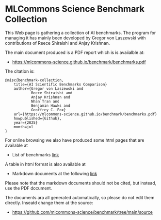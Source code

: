 # MLCommons Science Benchmark Collection


This Web page is gathering a collection of AI benchmarks. The program for managing it has mainly been developed by Gregor von Laszewski with contributions of  Reece Shiraishi and Anjay Krishnan.

The main document produced is a PDF report which is is avaiialble at:

* <https://mlcommons-science.github.io/benchmark/benchmarks.pdf>

The citation is:

```
@misc{benchmark-collection,
    title={AI Scientific Benchmarks Comparison}
    author={Gregor von Laszewski and 
            Reece Shiraishi and 
            Anjay Krishnan and 
            Nhan Tran and 
            Benjamin Hawks and 
            Geoffrey C. Fox}
    url={https://mlcommons-science.github.io/benchmark/benchmarks.pdf}
    howpublished={Github},
    year={2025}
    month=jul
}
```

For online browsing we also have produced some html pages that are available at

* List of benchmarks [link](md/benchmarks/index.html)

A table in html format is also available at 

* Markdown documents at the following [link](md/benchmarks.html)

Please note that the markdown documents should not be cited, but instead, use the PDF document.

The documents ara all generated automatically, so please do not edit them directly. Inseatd change them at the source:

* <https://github.com/mlcommons-science/benchmark/tree/main/source>

